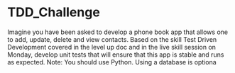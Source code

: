 # TDD_Challenge
Imagine you have been asked to develop a phone book app that allows one to add, update, delete and view contacts. Based on the skill Test Driven Development covered in the level up doc and in the live skill session on Monday, develop unit tests that will ensure that this app is stable and runs as expected.  Note:  You should use Python. Using a database is optiona
